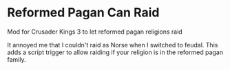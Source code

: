 # Reformed Pagan Can Raid
Mod for Crusader Kings 3 to let reformed pagan religions raid

It annoyed me that I couldn't raid as Norse when I switched to feudal.
This adds a script trigger to allow raiding if your religion is in the
reformed pagan family.
